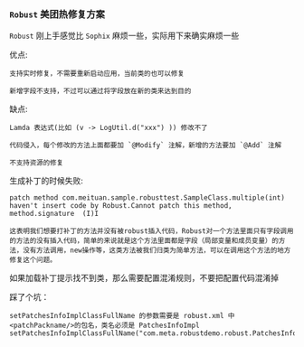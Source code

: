 
### `Robust` 美团热修复方案

`Robust` 刚上手感觉比 `Sophix` 麻烦一些，实际用下来确实麻烦一些

优点:

    支持实时修复，不需要重新启动应用，当前类的也可以修复

    新增字段不支持，不过可以通过将字段放在新的类来达到目的

缺点:

    Lamda 表达式(比如 (v -> LogUtil.d("xxx") )) 修改不了

    代码侵入，每个修改的方法上面都要加 `@Modify` 注解，新增的方法要加 `@Add` 注解

    不支持资源的修复

生成补丁的时候失败:

    patch method com.meituan.sample.robusttest.SampleClass.multiple(int) haven't insert code by Robust.Cannot patch this method, method.signature  (I)I

    这表明我们想要打补丁的方法并没有被robust插入代码，Robust对一个方法里面只有字段调用的方法的没有插入代码，简单的来说就是这个方法里面都是字段（局部变量和成员变量）的方法，没有方法调用，new操作等，这类方法被我们归类为简单方法，可以在调用这个方法的地方修复这个问题。


如果加载补丁提示找不到类，那么需要配置混淆规则，不要把配置代码混淆掉

踩了个坑：

    setPatchesInfoImplClassFullName 的参数需要是 robust.xml 中 <patchPackname/>的包名，类名必须是 PatchesInfoImpl
    setPatchesInfoImplClassFullName("com.meta.robustdemo.robust.PatchesInfoImpl")